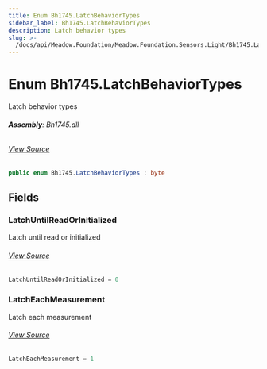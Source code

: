 ```yaml
---
title: Enum Bh1745.LatchBehaviorTypes
sidebar_label: Bh1745.LatchBehaviorTypes
description: Latch behavior types
slug: >-
  /docs/api/Meadow.Foundation/Meadow.Foundation.Sensors.Light/Bh1745.LatchBehaviorTypes
---
```

# Enum Bh1745.LatchBehaviorTypes
Latch behavior types

###### **Assembly**: Bh1745.dll
###### [View Source](https://github.com/WildernessLabs/Meadow.Foundation.git/blob/develop/Source/Meadow.Foundation.Peripherals/Sensors.Light.Bh1745/Driver/Bh1745.LatchBehaviorTypes.cs#L8)
```csharp title="Declaration"
public enum Bh1745.LatchBehaviorTypes : byte
```
## Fields
### LatchUntilReadOrInitialized
Latch until read or initialized
###### [View Source](https://github.com/WildernessLabs/Meadow.Foundation.git/blob/develop/Source/Meadow.Foundation.Peripherals/Sensors.Light.Bh1745/Driver/Bh1745.LatchBehaviorTypes.cs#L13)
```csharp title="Declaration"
LatchUntilReadOrInitialized = 0
```
### LatchEachMeasurement
Latch each measurement
###### [View Source](https://github.com/WildernessLabs/Meadow.Foundation.git/blob/develop/Source/Meadow.Foundation.Peripherals/Sensors.Light.Bh1745/Driver/Bh1745.LatchBehaviorTypes.cs#L17)
```csharp title="Declaration"
LatchEachMeasurement = 1
```
